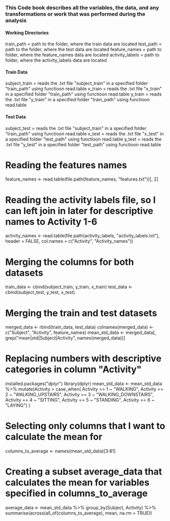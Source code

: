 ### This Code book describes all the variables, the data, and any transformations or work that was performed during the analysis

#### Working Directories
train_path = path to the folder, where the train data are located
test_path = path to the folder, where the test data are located
feature_names = path to folder, where the feature_names data are located
activity_labels = path to folder, where the activity_labels data are located

#### Train Data
subject_train = reads the .txt file "subject_train" in a specified folder "train_path" using functioon read.table
x_train = reads the .txt file "x_train" in a specified folder "train_path" using functioon read.table
y_train = reads the .txt file "y_train" in a specified folder "train_path" using functioon read.table

#### Test Data
subject_test = reads the .txt file "subject_train" in a specified folder "train_path" using functioon read.table
x_test = reads the .txt file "x_test" in a specified folder "test_path" using functioon read.table
y_test = reads the .txt file "y_test" in a specified folder "test_path" using functioon read.table

# Reading the features names
feature_names <- read.table(file.path(feature_names, "features.txt"))[, 2]

# Reading the activity labels file, so I can left join in later for descriptive names to Activity 1-6
activity_names <- read.table(file.path(activity_labels, "activity_labels.txt"), header = FALSE, col.names = c("Activity", "Activity_names"))

# Merging the columns for both datasets
train_data <- cbind(subject_train, y_train, x_train)
test_data <- cbind(subject_test, y_test, x_test)

# Merging the train and test datasets
merged_data <- rbind(train_data, test_data)
colnames(merged_data) <- c("Subject", "Activity", feature_names)
mean_std_data <- merged_data[, grep("mean|std|Subject|Activity", names(merged_data))]

# Replacing numbers with descriptive categories in column "Activity"
installed.packages("dplyr")
library(dplyr)
mean_std_data <- mean_std_data %>%
  mutate(Activity = case_when(
    Activity == 1 ~ "WALKING",
    Activity == 2 ~ "WALKING_UPSTAIRS",
    Activity == 3 ~ "WALKING_DOWNSTAIRS",
    Activity == 4 ~ "SITTING",
    Activity == 5 ~ "STANDING",
    Activity == 6 ~ "LAYING")
  )

# Selecting only columns that I want to calculate the mean for
columns_to_average <- names(mean_std_data)[3:81]

# Creating a subset average_data that calculates the mean for variables specified in columns_to_average
average_data <- mean_std_data %>%
  group_by(Subject, Activity) %>%
  summarise(across(all_of(columns_to_average), mean, na.rm = TRUE))

